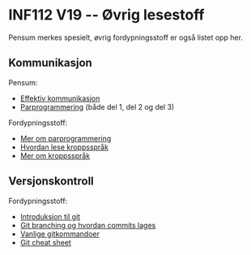 # INF112 V19 -- Øvrig lesestoff

Pensum merkes spesielt, øvrig fordypningsstoff er også listet opp her. 

## Kommunikasjon

Pensum:
- [Effektiv kommunikasjon](https://www.smashingmagazine.com/2014/06/communicating-effectively-in-projects/)
- [Parprogrammering](http://sedano.org/toddsedano/2017/10/24/considerate-pair-programming.html)
  (både del 1, del 2 og del 3)

Fordypningsstoff:
- [Mer om parprogrammering](https://medium.com/@weblab_tech/pair-programming-guide-a76ca43ff389) 
- [Hvordan lese kroppsspråk](https://www.verywellmind.com/understand-body-language-and-facial-expressions-4147228)
- [Mer om kroppsspråk](http://www.talentsmart.com/articles/8-Great-Tricks-For-Reading-People%E2%80%99s-Body-Language-2147446644-p-1.html)


## Versjonskontroll

Fordypningsstoff: 
- [Introduksjon til git](https://git-scm.com/book/en/v2/Getting-Started-Git-Basics)
- [Git branching og hvordan commits lages](https://git-scm.com/book/en/v2/Git-Branching-Branches-in-a-Nutshell#ch03-git-branching)
- [Vanlige gitkommandoer](https://www.robinwieruch.de/git-essential-commands/)
- [Git cheat sheet](https://medium.com/@nendhruv/essential-git-commands-every-developer-should-know-1249d4d597b5)